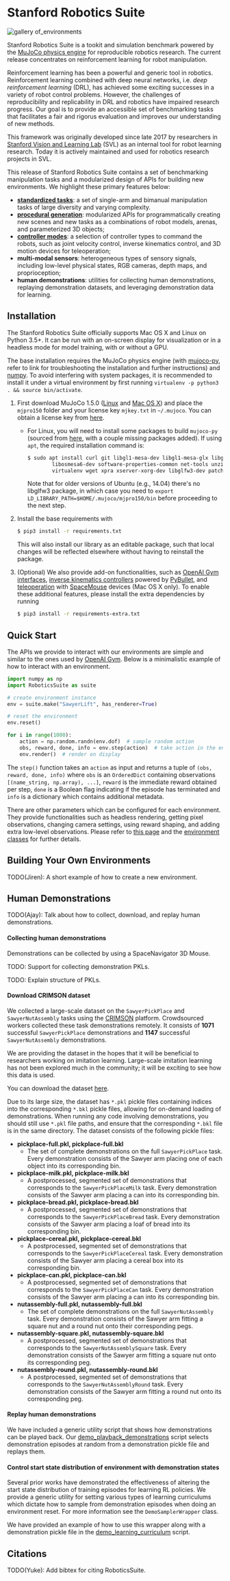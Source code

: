 # Stanford Robotics Suite

![gallery of_environments](resources/gallery.png)

Stanford Robotics Suite is a tookit and simulation benchmark powered by the [MuJoCo physics engine](http://mujoco.org/) for reproducible robotics research. The current release concentrates on reinforcement learning for robot manipulation.

Reinforcement learning has been a powerful and generic tool in robotics. Reinforcement learning combined with deep neural networks, i.e. *deep reinforcement learning* (DRL), has achieved some exciting successes in a variety of robot control problems. However, the challenges of reproducibility and replicability in DRL and robotics have impaired research progress. Our goal is to provide an accessible set of benchmarking tasks that facilitates a fair and rigorus evaluation and improves our understanding of new methods.

This framework was originally developed since late 2017 by researchers in [Stanford Vision and Learning Lab](http://svl.stanford.edu/) (SVL) as an internal tool for robot learning research. Today it is actively maintained and used for robotics research projects in SVL.

This release of Stanford Robotics Suite contains a set of benchmarking manipulation tasks and a modularized design of APIs for building new environments. We highlight these primary features below:

* [**standardized tasks**](RoboticsSuite/environments): a set of single-arm and bimanual manipulation tasks of large diversity and varying complexity.
* [**procedural generation**](RoboticsSuite/models): modularized APIs for programmatically creating new scenes and new tasks as a combinations of robot models, arenas, and parameterized 3D objects;
* [**controller modes**](RoboticsSuite/controllers): a selection of controller types to command the robots, such as joint velocity control, inverse kinematics control, and 3D motion devices for teleoperation;
* **multi-modal sensors**: heterogeneous types of sensory signals, including low-level physical states, RGB cameras, depth maps, and proprioception;
* **human demonstrations**: utilities for collecting human demonstrations, replaying demonstration datasets, and leveraging demonstration data for learning.

## Installation
The Stanford Robotics Suite officially supports Mac OS X and Linux on Python 3.5+. It can be run with an on-screen display for visualization or in a headless mode for model training, with or without a GPU.

The base installation requires the MuJoCo physics engine (with [mujoco-py](https://github.com/openai/mujoco-py), refer to link for troubleshooting the installation and further instructions) and [numpy](http://www.numpy.org/). To avoid interfering with system packages, it is recommended to install it under a virtual environment by first running `virtualenv -p python3 . && source bin/activate`.

1. First download MuJoCo 1.5.0 ([Linux](https://www.roboti.us/download/mjpro150_linux.zip) and [Mac OS X](https://www.roboti.us/download/mjpro150_osx.zip)) and place the `mjpro150` folder and your license key `mjkey.txt` in `~/.mujoco`. You can obtain a license key from [here](https://www.roboti.us/license.html).
   - For Linux, you will need to install some packages to build `mujoco-py` (sourced from [here](https://github.com/openai/mujoco-py/blob/master/Dockerfile), with a couple missing packages added). If using `apt`, the required installation command is:
     ```sh
     $ sudo apt install curl git libgl1-mesa-dev libgl1-mesa-glx libglew-dev \
             libosmesa6-dev software-properties-common net-tools unzip vim \
             virtualenv wget xpra xserver-xorg-dev libglfw3-dev patchelf
     ```
     Note that for older versions of Ubuntu (e.g., 14.04) there's no libglfw3 package, in which case you need to `export LD_LIBRARY_PATH=$HOME/.mujoco/mjpro150/bin` before proceeding to the next step.

2. Install the base requirements with
   ```sh
   $ pip3 install -r requirements.txt
   ```
   This will also install our library as an editable package, such that local changes will be reflected elsewhere without having to reinstall the package.

3. (Optional) We also provide add-on functionalities, such as [OpenAI Gym](https://github.com/openai/gym) [interfaces](RoboticsSuite/wrappers/gym_wrapper.py), [inverse kinematics controllers](RoboticsSuite/wrappers/ik_wrapper.py) powered by [PyBullet](http://bulletphysics.org), and [teleoperation](RoboticsSuite/scripts/demo_spacemouse_ik_control.py) with [SpaceMouse](https://www.3dconnexion.com/products/spacemouse.html) devices (Mac OS X only). To enable these additional features, please install the extra dependencies by running
   ```sh
   $ pip3 install -r requirements-extra.txt
   ```

## Quick Start
The APIs we provide to interact with our environments are simple and similar to the ones used by [OpenAI Gym](https://github.com/openai/gym/). Below is a minimalistic example of how to interact with an environment.

```python
import numpy as np
import RoboticsSuite as suite

# create environment instance
env = suite.make("SawyerLift", has_renderer=True)

# reset the environment
env.reset()

for i in range(1000):
    action = np.random.randn(env.dof)  # sample random action
    obs, reward, done, info = env.step(action)  # take action in the environment
    env.render()  # render on display
````
The `step()` function takes an `action` as input and returns a tuple of `(obs, reward, done, info)` where `obs` is an `OrderedDict` containing observations `[(name_string, np.array), ...]`, `reward` is the immediate reward obtained per step, `done` is a Boolean flag indicating if the episode has terminated and `info` is a dictionary which contains additional metadata.

There are other parameters which can be configured for each environment. They provide functionalities such as headless rendering, getting pixel observations, changing camera settings, using reward shaping, and adding extra low-level observations. Please refer to [this page](RoboticsSuite/environments/README.md) and the [environment classes](RoboticsSuite/environments) for further details.

## Building Your Own Environments
TODO(Jiren): A short example of how to create a new environment.

## Human Demonstrations
TODO(Ajay): Talk about how to collect, download, and replay human demonstrations.

#### Collecting human demonstrations

Demonstrations can be collected by using a SpaceNavigator 3D Mouse. 

TODO: Support for collecting demonstration PKLs.

TODO: Explain structure of PKLs.

#### Download CRIMSON dataset

We collected a large-scale dataset on the `SawyerPickPlace` and `SawyerNutAssembly` tasks using the [CRIMSON](https://crowdncloud.ai/) platform. Crowdsourced workers collected these task demonstrations remotely. It consists of **1071** successful `SawyerPickPlace` demonstrations and **1147** successful `SawyerNutAssembly` demonstrations.

We are providing the dataset in the hopes that it will be beneficial to researchers working on imitation learning. Large-scale imitation learning has not been explored much in the community; it will be exciting to see how this data is used.  

You can download the dataset [here](https://drive.google.com/open?id=1iZSXTQZfBVcIBC3dRF5xUqMmWCmW64PD).

Due to its large size, the dataset has `*.pkl` pickle files containing indices into the corresponding `*.bkl` pickle files, allowing for on-demand loading of demonstrations. When running any code involving demonstrations, you should still use `*.pkl` file paths, and ensure that the corresponding `*.bkl` file is in the same directory. The dataset consists of the following pickle files:

- **pickplace-full.pkl, pickplace-full.bkl**
  - The set of complete demonstrations on the full `SawyerPickPlace` task. Every demonstration consists of the Sawyer arm placing one of each object into its corresponding bin.
- **pickplace-milk.pkl, pickplace-milk.bkl**
  - A postprocessed, segmented set of demonstrations that corresponds to the `SawyerPickPlaceMilk` task. Every demonstration consists of the Sawyer arm placing a can into its corresponding bin. 
- **pickplace-bread.pkl, pickplace-bread.bkl**
  - A postprocessed, segmented set of demonstrations that corresponds to the `SawyerPickPlaceBread` task. Every demonstration consists of the Sawyer arm placing a loaf of bread into its corresponding bin. 
- **pickplace-cereal.pkl, pickplace-cereal.bkl**
  - A postprocessed, segmented set of demonstrations that corresponds to the `SawyerPickPlaceCereal` task. Every demonstration consists of the Sawyer arm placing a cereal box into its corresponding bin. 
- **pickplace-can.pkl, pickplace-can.bkl**
  - A postprocessed, segmented set of demonstrations that corresponds to the `SawyerPickPlaceCan` task. Every demonstration consists of the Sawyer arm placing a can into its corresponding bin. 
- **nutassembly-full.pkl, nutassembly-full.bkl**
  - The set of complete demonstrations on the full `SawyerNutAssembly` task. Every demonstration consists of the Sawyer arm fitting a square nut and a round nut onto their corresponding pegs. 
- **nutassembly-square.pkl, nutassembly-square.bkl**
  - A postprocessed, segmented set of demonstrations that corresponds to the `SawyerNutAssemblySquare` task. Every demonstration consists of the Sawyer arm fitting a square nut onto its corresponding peg. 
- **nutassembly-round.pkl, nutassembly-round.bkl**
  - A postprocessed, segmented set of demonstrations that corresponds to the `SawyerNutAssemblyRound` task. Every demonstration consists of the Sawyer arm fitting a round nut onto its corresponding peg. 

#### Replay human demonstrations

We have included a generic utility script that shows how demonstrations can be played back. Our [demo_playback_demonstrations](RoboticsSuite/scripts/demo_playback_demonstrations.py) script selects demonstration episodes at random from a demonstration pickle file and replays them.

#### Control start state distribution of environment with demonstration states

Several prior works have demonstrated the effectiveness of altering the start state distribution of training episodes for learning RL policies. We provide a generic utility for setting various types of learning curriculums which dictate how to sample from demonstration episodes when doing an environment reset. For more information see the `DemoSamplerWrapper` class. 

We have provided an example of how to use this wrapper along with a demonstration pickle file in the [demo_learning_curriculum](RoboticsSuite/scripts/demo_learning_curriculum.py) script.

## Citations
TODO(Yuke): Add bibtex for citing RoboticsSuite.
